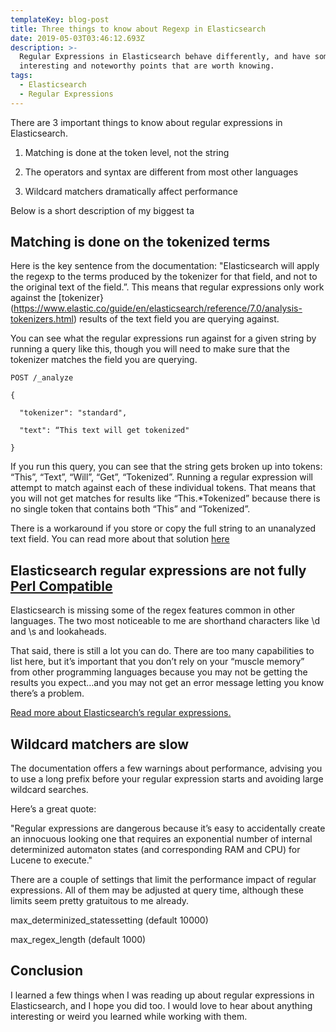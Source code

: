 ```yaml
---
templateKey: blog-post
title: Three things to know about Regexp in Elasticsearch
date: 2019-05-03T03:46:12.693Z
description: >-
  Regular Expressions in Elasticsearch behave differently, and have some
  interesting and noteworthy points that are worth knowing.
tags:
  - Elasticsearch
  - Regular Expressions
---
```

There are 3 important things to know about regular expressions in Elasticsearch.

1. Matching is done at the token level, not the string

2. The operators and syntax are different from most other languages

3. Wildcard matchers dramatically affect performance



Below is a short description of my biggest ta



## Matching is done on the tokenized terms



Here is the key sentence from the documentation: "Elasticsearch will apply the regexp to the terms produced by the tokenizer for that field, and not to the original text of the field.”. This means that regular expressions only work against the [tokenizer}(https://www.elastic.co/guide/en/elasticsearch/reference/7.0/analysis-tokenizers.html) results of the text field you are querying against.



You can see what the regular expressions run against for a given string by running a query like this, though you will need to make sure that the tokenizer matches the field you are querying.



```
POST /_analyze

{

  "tokenizer": "standard",

  "text": “This text will get tokenized"

}
```



If you run this query, you can see that the string gets broken up into tokens: “This”, “Text”, “Will”, “Get”, “Tokenized”. Running a regular expression will attempt to match against each of these individual tokens. That means that you will not get matches for results like “This.*Tokenized” because there is no single token that contains both “This” and “Tokenized”. 



There is a workaround if you store or copy the full string to an unanalyzed text field. You can read more about that solution [here](http://www.ethanjoachimeldridge.info/tech-blog/elastic-search-regular-expressions-against-whole-string)





## Elasticsearch regular expressions are not fully [Perl Compatible](https://en.wikipedia.org/wiki/Perl_Compatible_Regular_Expressions)

Elasticsearch is missing some of the regex features common in other languages. The two most noticeable to me are shorthand characters like \d and \s and lookaheads.



That said, there is still a lot you can do. There are too many capabilities to list here, but it’s important that you don’t rely on your “muscle memory” from other programming languages because you may not be getting the results you expect…and you may not get an error message letting you know there’s a problem.



[Read more about Elasticsearch’s regular expressions.](https://www.elastic.co/guide/en/elasticsearch/reference/current/query-dsl-regexp-query.html#regexp-syntax)



## Wildcard matchers are slow

The documentation offers a few warnings about performance, advising you to use a long prefix before your regular expression starts and avoiding large wildcard searches.



Here’s a great quote:

"Regular expressions are dangerous because it’s easy to accidentally create an innocuous looking one that requires an exponential number of internal determinized automaton states (and corresponding RAM and CPU) for Lucene to execute."



There are a couple of settings that limit the performance impact of regular expressions. All of them may be adjusted at query time, although these limits seem pretty gratuitous to me already.

max_determinized_statessetting (default 10000)

max_regex_length (default 1000)



## Conclusion

I learned a few things when I was reading up about regular expressions in Elasticsearch, and I hope you did too. I would love to hear about anything interesting or weird you learned while working with them.
